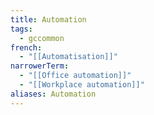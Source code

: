 ```yaml
---
title: Automation
tags:
  - gccommon
french:
  - "[[Automatisation]]"
narrowerTerm:
  - "[[Office automation]]"
  - "[[Workplace automation]]"
aliases: Automation
---
```

